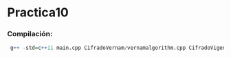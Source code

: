 # Practica10

### Compilación: 

``` r
 g++ -std=c++11 main.cpp CifradoVernam/vernamalgorithm.cpp CifradoVigenere/vigenerealgorithm.cpp CifradoRC4/RC4.cpp CifradoA51/A5_1.cpp CifradoDH/diffiehellman.cpp
```
